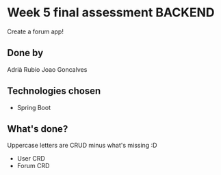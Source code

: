 # Week 5 final assessment BACKEND
Create a forum app!

## Done by
Adrià Rubio
Joao Goncalves

## Technologies chosen
- Spring Boot

## What's done?
Uppercase letters are CRUD minus what's missing :D
- User CRD
- Forum CRD
